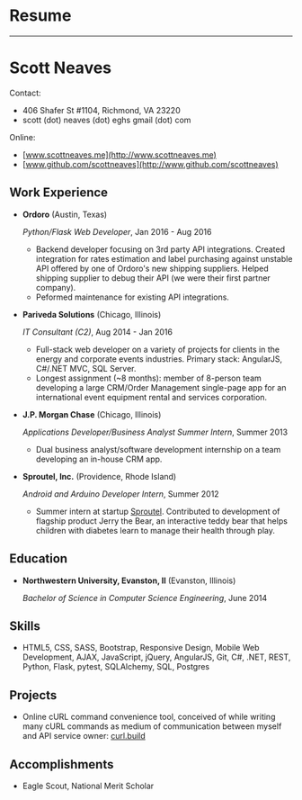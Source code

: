 # Resume

---------------------------------------------

Scott Neaves
===============

Contact:

- 406 Shafer St #1104, Richmond, VA 23220
- scott (dot) neaves (dot) eghs <at> gmail (dot) com

Online:

- [www.scottneaves.me](http://www.scottneaves.me)
- [www.github.com/scottneaves](http://www.github.com/scottneaves)


Work Experience
---------------

*  **Ordoro** (Austin, Texas)

    *Python/Flask Web Developer*, Jan 2016 - Aug 2016

    - Backend developer focusing on 3rd party API integrations. Created integration for rates estimation and label purchasing against unstable API offered by one of Ordoro's new shipping suppliers. Helped shipping supplier to debug their API (we were their first partner company).
    - Peformed maintenance for existing API integrations.

*   **Pariveda Solutions** (Chicago, Illinois)

    *IT Consultant (C2)*, Aug 2014 - Jan 2016

    - Full-stack web developer on a variety of projects for clients in the energy and corporate events industries. Primary stack: AngularJS, C#/.NET MVC, SQL Server.
    - Longest assignment (~8 months): member of 8-person team developing a large CRM/Order Management single-page app for an international event equipment rental and services corporation.

*   **J.P. Morgan Chase** (Chicago, Illinois)

    *Applications Developer/Business Analyst Summer Intern*, Summer 2013

    -   Dual business analyst/software development internship on a team developing an in-house CRM app.

*   **Sproutel, Inc.** (Providence, Rhode Island)

    *Android and Arduino Developer Intern*, Summer 2012

    - Summer intern at startup [Sproutel](www.sproutel.com). Contributed to development of flagship product Jerry the Bear, an interactive teddy bear that helps children with diabetes learn to manage their health through play.


Education
---------

*   **Northwestern University, Evanston, Il** (Evanston, Illinois)

    *Bachelor of Science in Computer Science Engineering*, June 2014


Skills
------

*   HTML5, CSS, SASS, Bootstrap, Responsive Design, Mobile Web Development, AJAX, JavaScript, jQuery, AngularJS, Git, C#, .NET, REST, Python, Flask, pytest, SQLAlchemy, SQL, Postgres


Projects
--------

* Online cURL command convenience tool, conceived of while writing many cURL commands as medium of communication between myself and API service owner: [curl.build](http://www.curl.build)

Accomplishments
---------------

- Eagle Scout, National Merit Scholar

